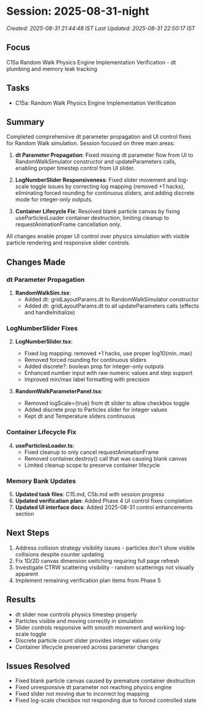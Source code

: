 # Session: 2025-08-31-night

*Created: 2025-08-31 21:44:48 IST*
*Last Updated: 2025-08-31 22:50:17 IST*

## Focus
C15a Random Walk Physics Engine Implementation Verification - dt plumbing and memory leak tracking

## Tasks
- C15a: Random Walk Physics Engine Implementation Verification

## Summary
Completed comprehensive dt parameter propagation and UI control fixes for Random Walk simulation. Session focused on three main areas:

1. **dt Parameter Propagation**: Fixed missing dt parameter flow from UI to RandomWalkSimulator constructor and updateParameters calls, enabling proper timestep control from UI slider.

2. **LogNumberSlider Responsiveness**: Fixed slider movement and log-scale toggle issues by correcting log mapping (removed +1 hacks), eliminating forced rounding for continuous sliders, and adding discrete mode for integer-only outputs.

3. **Container Lifecycle Fix**: Resolved blank particle canvas by fixing useParticlesLoader container destruction, limiting cleanup to requestAnimationFrame cancellation only.

All changes enable proper UI control over physics simulation with visible particle rendering and responsive slider controls.

## Changes Made

### dt Parameter Propagation
1. **RandomWalkSim.tsx**:
   - Added dt: gridLayoutParams.dt to RandomWalkSimulator constructor
   - Added dt: gridLayoutParams.dt to all updateParameters calls (effects and handleInitialize)

### LogNumberSlider Fixes  
2. **LogNumberSlider.tsx**:
   - Fixed log mapping: removed +1 hacks, use proper log10(min..max)
   - Removed forced rounding for continuous sliders
   - Added discrete?: boolean prop for integer-only outputs
   - Enhanced number input with raw numeric values and step support
   - Improved min/max label formatting with precision

3. **RandomWalkParameterPanel.tsx**:
   - Removed logScale={true} from dt slider to allow checkbox toggle
   - Added discrete prop to Particles slider for integer values
   - Kept dt and Temperature sliders continuous

### Container Lifecycle Fix
4. **useParticlesLoader.ts**:
   - Fixed cleanup to only cancel requestAnimationFrame
   - Removed container.destroy() call that was causing blank canvas
   - Limited cleanup scope to preserve container lifecycle

### Memory Bank Updates
5. **Updated task files**: C15.md, C5b.md with session progress
6. **Updated verification plan**: Added Phase 4 UI control fixes completion
7. **Updated UI interface docs**: Added 2025-08-31 control enhancements section

## Next Steps
1. Address collision strategy visibility issues - particles don't show visible collisions despite counter updating
2. Fix 1D/2D canvas dimension switching requiring full page refresh
3. Investigate CTRW scattering visibility - random scatterings not visually apparent
4. Implement remaining verification plan items from Phase 5

## Results
- dt slider now controls physics timestep properly
- Particles visible and moving correctly in simulation
- Slider controls responsive with smooth movement and working log-scale toggle
- Discrete particle count slider provides integer values only
- Container lifecycle preserved across parameter changes

## Issues Resolved
- Fixed blank particle canvas caused by premature container destruction
- Fixed unresponsive dt parameter not reaching physics engine
- Fixed slider not moving due to incorrect log mapping
- Fixed log-scale checkbox not responding due to forced controlled state
